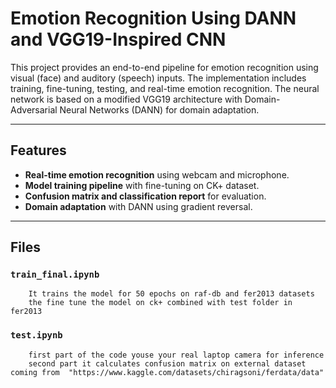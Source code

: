 # Emotion Recognition Using DANN and VGG19-Inspired CNN

This project provides an end-to-end pipeline for emotion recognition using visual (face) and auditory (speech) inputs. The implementation includes training, fine-tuning, testing, and real-time emotion recognition. The neural network is based on a modified VGG19 architecture with Domain-Adversarial Neural Networks (DANN) for domain adaptation.

---

## Features
- **Real-time emotion recognition** using webcam and microphone.
- **Model training pipeline** with fine-tuning on CK+ dataset.
- **Confusion matrix and classification report** for evaluation.
- **Domain adaptation** with DANN using gradient reversal.

---

## Files
 
### `train_final.ipynb`                                                                     
        It trains the model for 50 epochs on raf-db and fer2013 datasets                    
        the fine tune the model on ck+ combined with test folder in fer2013                 
### `test.ipynb`
        first part of the code youse your real laptop camera for inference
        second part it calculates confusion matrix on external dataset coming from  "https://www.kaggle.com/datasets/chiragsoni/ferdata/data"
    